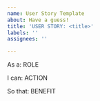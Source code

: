```yaml
---
name: User Story Template
about: Have a guess!
title: 'USER STORY: <title>'
labels: ''
assignees: ''

---
```


As a: ROLE

I can: ACTION

So that: BENEFIT

